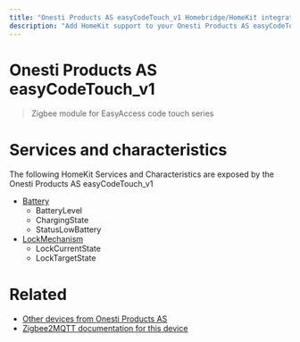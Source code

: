 ```yaml
---
title: "Onesti Products AS easyCodeTouch_v1 Homebridge/HomeKit integration"
description: "Add HomeKit support to your Onesti Products AS easyCodeTouch_v1, using Homebridge, Zigbee2MQTT and homebridge-z2m."
---
```

<!---
This file has been GENERATED using src/docgen/docgen.ts
DO NOT EDIT THIS FILE MANUALLY!
-->
# Onesti Products AS easyCodeTouch_v1
> Zigbee module for EasyAccess code touch series


# Services and characteristics
The following HomeKit Services and Characteristics are exposed by
the Onesti Products AS easyCodeTouch_v1

* [Battery](../../battery.md)
  * BatteryLevel
  * ChargingState
  * StatusLowBattery
* [LockMechanism](../../lock.md)
  * LockCurrentState
  * LockTargetState


# Related
* [Other devices from Onesti Products AS](../index.md#onesti_products_as)
* [Zigbee2MQTT documentation for this device](https://www.zigbee2mqtt.io/devices/easyCodeTouch_v1.html)
